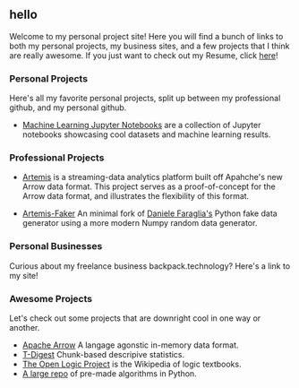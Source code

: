 ## hello

Welcome to my personal project site! Here you will find a bunch of links to both my personal projects, my business sites, and a few projects that I think are really awesome. If you just want to check out my Resume, click [here](https://github.com/russellgill/hello/blob/master/Resume_RussellGill.pdf)!

### Personal Projects

Here's all my favorite personal projects, split up between my professional github, and my personal github.

- [Machine Learning Jupyter Notebooks](https://github.com/russellgill/MachineLearningNotebooks) are a collection of Jupyter notebooks showcasing cool datasets and machine learning results.

### Professional Projects

- [Artemis](https://github.com/ryanmwhitephd/artemis) is a streaming-data analytics platform built off Apahche's new Arrow data format. This project serves as a proof-of-concept for the Arrow data format, and illustrates the flexibility of this format.

- [Artemis-Faker](https://github.com/russellgill/Artemis-Faker) An minimal fork of [Daniele Faraglia's](https://github.com/joke2k) Python fake data generator using a more modern Numpy random data generator.

### Personal Businesses

Curious about my freelance business backpack.technology? Here's a link to my site!

### Awesome Projects 

Let's check out some projects that are downright cool in one way or another.

- [Apache Arrow](https://github.com/apache/arrow) A langage agonstic in-memory data format.
- [T-Digest](https://github.com/tdunning/t-digest) Chunk-based descripive statistics.
- [The Open Logic Project](https://github.com/OpenLogicProject/OpenLogic) is the Wikipedia of logic textbooks.
- [A large repo](https://github.com/subbarayudu-j/TheAlgorithms-Python) of pre-made algorithms in Python.
